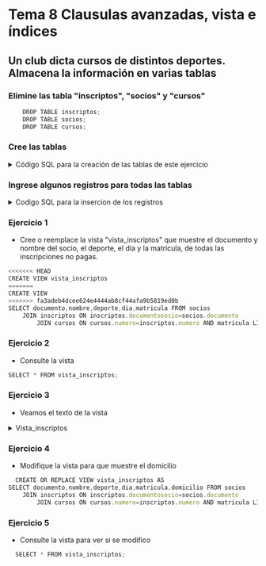# Tema 8 Clausulas avanzadas, vista e índices

## Un club dicta cursos de distintos deportes. Almacena la información en varias tablas

### Elimine las tabla "inscriptos", "socios" y "cursos"

```js
    DROP TABLE inscriptos;
    DROP TABLE socios;
    DROP TABLE cursos;
```

### Cree las tablas

<details>
  <summary>Código SQL para la creación de las tablas de este ejercicio</summary>

  ```js
   RCREATE TABLE socios(
    documento CHAR(8) NOT NULL,
    nombre VARCHAR2(40),
    domicilio VARCHAR2(30),
    CONSTRAINT PK_socios_documento
     PRIMARY KEY (documento)
   );

   RCREATE TABLE cursos(
    numero NUMBER(2),
    deporte VARCHAR2(20),
    dia VARCHAR2(15),
    CONSTRAINT CK_inscriptos_dia check (dia in('lunes','martes','miercoles',  'jueves','viernes','sabado')),
    profesor VARCHAR2(20),
    CONSTRAINT PK_cursos_numero
     PRIMARY KEY (numero)
   );

   RCREATE TABLE inscriptos(
    documentosocio CHAR(8) NOT NULL,
    numero NUMBER(2) NOT NULL,
    matricula CHAR(1),
    CONSTRAINT PK_inscriptos_documento_numero
     PRIMARY KEY (documentosocio,numero),
    CONSTRAINT FK_inscriptos_documento
     FOREIGN KEY (documentosocio)
     REFERENCES socios(documento),
    CONSTRAINT FK_inscriptos_numero
     FOREIGN KEY (numero)
     REFERENCES cursos(numero)
    );
  ```
</details>

### Ingrese algunos registros para todas las tablas

<details>
  <summary>Codigo SQL para la insercion de los registros</summary>
  
```js
 INSERT INTO socios VALUES('30000000','Fabian Fuentes','Caseros 987');
 INSERT INTO socios VALUES('31111111','Gaston Garcia','Guemes 65');
 INSERT INTO socios VALUES('32222222','Hector Huerta','Sucre 534');
 INSERT INTO socios VALUES('33333333','Ines Irala','Bulnes 345');

 INSERT INTO cursos VALUES(1,'tenis','lunes','Ana Acosta');
 INSERT INTO cursos VALUES(2,'tenis','martes','Ana Acosta');
 INSERT INTO cursos VALUES(3,'natacion','miercoles','Ana Acosta');
 INSERT INTO cursos VALUES(4,'natacion','jueves','Carlos Caseres');
 INSERT INTO cursos VALUES(5,'futbol','sabado','Pedro Perez');
 INSERT INTO cursos VALUES(6,'futbol','lunes','Pedro Perez');
 INSERT INTO cursos VALUES(7,'basquet','viernes','Pedro Perez');

 INSERT INTO inscriptos VALUES('30000000',1,'s');
 INSERT INTO inscriptos VALUES('30000000',3,'n');
 INSERT INTO inscriptos VALUES('30000000',6,NULL);
 INSERT INTO inscriptos VALUES('31111111',1,'s');
 INSERT INTO inscriptos VALUES('31111111',4,'s');
 INSERT INTO inscriptos VALUES('32222222',1,'s');
 INSERT INTO inscriptos VALUES('32222222',7,'s');
```
</details>

### Ejercicio 1

- Cree o reemplace la vista "vista_inscriptos" que muestre el documento y nombre del socio, el deporte, el día y la matrícula, de todas las inscripciones no pagas.

```js
<<<<<<< HEAD
CREATE VIEW vista_inscriptos
=======
CREATE VIEW
>>>>>>> fa3adeb4dcee624e4444ab8cf44afa9b5819ed0b
SELECT documento,nombre,deporte,dia,matricula FROM socios 
    JOIN inscriptos ON inscriptos.documentosocio=socios.documento 
        JOIN cursos ON cursos.numero=inscriptos.numero AND matricula LIKE 'n';
```

### Ejercicio 2

- Consulte la vista

```js
SELECT * FROM vista_inscriptos;
```


### Ejercicio 3

- Veamos el texto de la vista

<details>
<summary>Vista_inscriptos</summary>

  ![imagen](https://user-images.githubusercontent.com/23047899/54749921-5b65e600-4bd6-11e9-8826-a010d84c3ff6.png)
</details>

### Ejercicio 4

- Modifique la vista para que muestre el domicilio

```js
  CREATE OR REPLACE VIEW vista_inscriptos AS
SELECT documento,nombre,deporte,dia,matricula,domicilio FROM socios 
    JOIN inscriptos ON inscriptos.documentosocio=socios.documento 
        JOIN cursos ON cursos.numero=inscriptos.numero AND matricula LIKE 'n';
```

### Ejercicio 5

- Consulte la vista para ver si se modifico

```js
  SELECT * FROM vista_inscriptos;
```